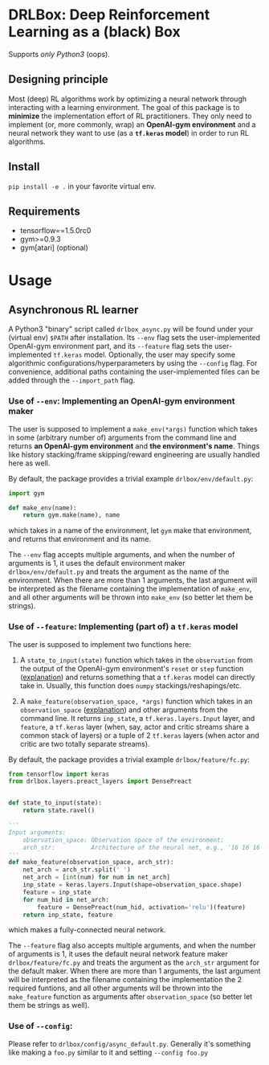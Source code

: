 # DRLBox: Deep Reinforcement Learning as a (black) Box
Supports *only Python3* (oops).

## Designing principle
Most (deep) RL algorithms work by optimizing a neural network through interacting with a learning environment.  The goal of this package is to **minimize** the implementation effort of RL practitioners.  They only need to implement (or, more commonly, wrap) an **OpenAI-gym environment** and a neural network they want to use (as a **`tf.keras` model**) in order to run RL algorithms.

## Install
`pip install -e .` in your favorite virtual env.

## Requirements
- tensorflow==1.5.0rc0
- gym>=0.9.3
- gym[atari] (optional)

# Usage
## Asynchronous RL learner
A Python3 "binary" script called `drlbox_async.py` will be found under your (virtual env) `$PATH` after installation.  Its `--env` flag sets the user-implemented OpenAI-gym environment part, and its `--feature` flag sets the user-implemented `tf.keras` model.  Optionally, the user may specify some algorithmic configurations/hyperparameters by using the `--config` flag.  For convenience, additional paths containing the user-implemented files can be added through the `--import_path` flag.

### Use of `--env`: Implementing an OpenAI-gym environment maker
The user is supposed to implement a `make_env(*args)` function which takes in some (arbitrary number of) arguments from the command line and returns **an OpenAI-gym environment** and **the environment's name**.  Things like history stacking/frame skipping/reward engineering are usually handled here as well.

By default, the package provides a trivial example `drlbox/env/default.py`:
```python
import gym

def make_env(name):
    return gym.make(name), name
```
which takes in a name of the environment, let `gym` make that environment, and returns that environment and its name.

The `--env` flag accepts multiple arguments, and when the number of arguments is 1, it uses the default environment maker `drlbox/env/default.py` and treats the argument as the name of the environment.  When there are more than 1 arguments, the last argument will be interpreted as the filename containing the implementation of `make_env`, and all other arguments will be thrown into `make_env` (so better let them be strings).


### Use of `--feature`: Implementing (part of) a `tf.keras` model
The user is supposed to implement two functions here:

1. A `state_to_input(state)` function which takes in the `observation` from the output of the OpenAI-gym environment's `reset` or `step` function ([explanation](https://gym.openai.com/docs)) and returns something that a `tf.keras` model can directly take in.  Usually, this function does `numpy` stackings/reshapings/etc.

2. A `make_feature(observation_space, *args)` function which takes in an `observation_space` ([explanation](https://gym.openai.com/docs)) and other arguments from the command line.  It returns `inp_state`, a `tf.keras.layers.Input` layer, and `feature`, a `tf.keras` layer (when, say, actor and critic streams share a common stack of layers) or a tuple of 2 `tf.keras` layers (when actor and critic are two totally separate streams).


By default, the package provides a trivial example `drlbox/feature/fc.py`:
```python
from tensorflow import keras
from drlbox.layers.preact_layers import DensePreact


def state_to_input(state):
    return state.ravel()

'''
Input arguments:
    observation_space: Observation space of the environment;
    arch_str:          Architecture of the neural net, e.g., '16 16 16'.
'''
def make_feature(observation_space, arch_str):
    net_arch = arch_str.split(' ')
    net_arch = [int(num) for num in net_arch]
    inp_state = keras.layers.Input(shape=observation_space.shape)
    feature = inp_state
    for num_hid in net_arch:
        feature = DensePreact(num_hid, activation='relu')(feature)
    return inp_state, feature
```
which makes a fully-connected neural network.

The `--feature` flag also accepts multiple arguments, and when the number of arguments is 1, it uses the default neural network feature maker `drlbox/feature/fc.py` and treats the argument as the `arch_str` argument for the default maker.  When there are more than 1 arguments, the last argument will be interpreted as the filename containing the implementation the 2 required funtions, and all other arguments will be thrown into the `make_feature` function as arguments after `observation_space` (so better let them be strings as well).

### Use of `--config`:
Please refer to `drlbox/config/async_default.py`.  Generally it's something like making a `foo.py` similar to it and setting `--config foo.py`


